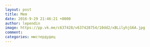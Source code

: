 ```yaml
--- 
layout: post 
title: Mem 
date: 2016-9-29 21:46:21 +0000 
author: lependin 
image: https://pp.vk.me/c637428/v637428754/10dd2/xBLilyhjG6A.jpg
comment: 
categories: мистердудец
---
```

